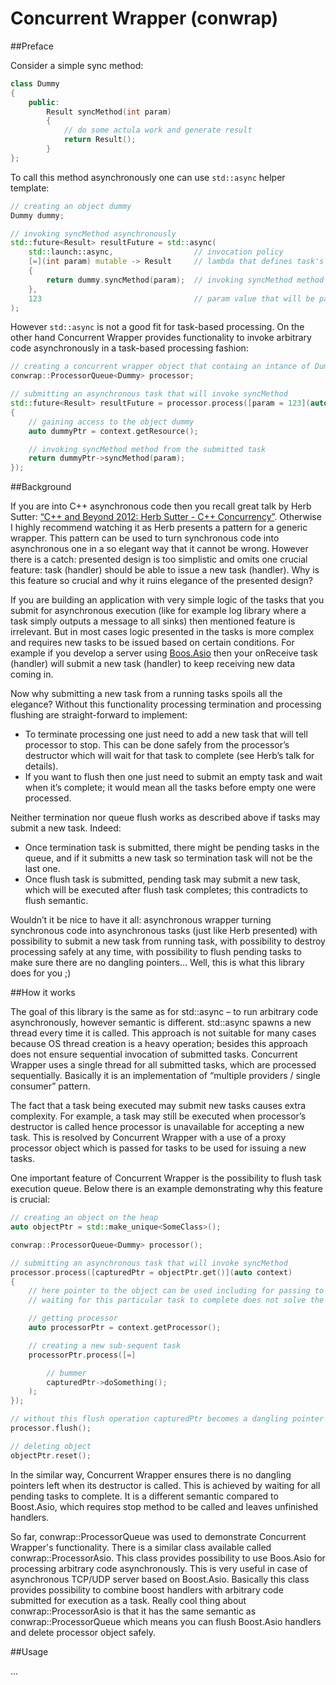 # Concurrent Wrapper (conwrap)


##Preface

Consider a simple sync method:
```c++
class Dummy
{
	public:
		Result syncMethod(int param)
		{
			// do some actula work and generate result
			return Result();
		}
};
```

To call this method asynchronously one can use `std::async` helper template:
```c++
// creating an object dummy
Dummy dummy;

// invoking syncMethod asynchronously
std::future<Result> resultFuture = std::async(
	std::launch::async,                  // invocation policy
	[=](int param) mutable -> Result     // lambda that defines task's funtionality
	{
		return dummy.syncMethod(param);  // invoking syncMethod method from the submitted task
	},
	123                                  // param value that will be passed to the submitted task
);
```

However `std::async` is not a good fit for task-based processing. On the other hand Concurrent Wrapper provides functionality to invoke arbitrary code asynchronously in a task-based processing fashion:
```c++
// creating a concurrent wrapper object that containg an intance of Dummy
conwrap::ProcessorQueue<Dummy> processor;

// submitting an asynchronous task that will invoke syncMethod
std::future<Result> resultFuture = processor.process([param = 123](auto context)
{
	// gaining access to the object dummy
	auto dummyPtr = context.getResource();

	// invoking syncMethod method from the submitted task
	return dummyPtr->syncMethod(param);
});
```


##Background

If you are into C++ asynchronous code then you recall great talk by Herb Sutter: [“C++ and Beyond 2012: Herb Sutter - C++ Concurrency”](https://channel9.msdn.com/Shows/Going+Deep/C-and-Beyond-2012-Herb-Sutter-Concurrency-and-Parallelism). Otherwise I highly recommend watching it as Herb presents a pattern for a generic wrapper. This pattern can be used to turn synchronous code into asynchronous one in a so elegant way that it cannot be wrong. However there is a catch: presented design is too simplistic and omits one crucial feature: task (handler) should be able to issue a new task (handler). Why is this feature so crucial and why it ruins elegance of the presented design?

If you are building an application with very simple logic of the tasks that you submit for asynchronous execution (like for example log library where a task simply outputs a message to all sinks) then mentioned feature is irrelevant. But in most cases logic presented in the tasks is more complex and requires new tasks to be issued based on certain conditions. For example if you develop a server using [Boos.Asio]( http://www.boost.org/doc/libs/1_61_0/doc/html/boost_asio.html) then your onReceive task (handler) will submit a new task (handler) to keep receiving new data coming in.

Now why submitting a new task from a running tasks spoils all the elegance? Without this functionality processing termination and processing flushing are straight-forward to implement:
- To terminate processing one just need to add a new task that will tell processor to stop. This can be done safely from the processor’s destructor which will wait for that task to complete (see Herb’s talk for details).
- If you want to flush then one just need to submit an empty task and wait when it’s complete; it would mean all the tasks before empty one were processed.

Neither termination nor queue flush works as described above if tasks may submit a new task. Indeed:
- Once termination task is submitted, there might be pending tasks in the queue, and if it submitts a new task so termination task will not be the last one.
- Once flush task is submitted, pending task may submit a new task, which will be executed after flush task completes; this contradicts to flush semantic.

Wouldn’t it be nice to have it all: asynchronous wrapper turning synchronous code into asynchronous tasks (just like Herb presented) with possibility to submit a new task from running task, with possibility to destroy processing safely at any time, with possibility to flush pending tasks to make sure there are no dangling pointers… Well, this is what this library does for you ;)


##How it works

The goal of this library is the same as for std::async – to run arbitrary code asynchronously, however semantic is different. std::async spawns a new thread every time it is called. This approach is not suitable for many cases because OS thread creation is a heavy operation; besides this approach does not ensure sequential invocation of submitted tasks. Concurrent Wrapper uses a single thread for all submitted tasks, which are processed sequentially. Basically it is an implementation of “multiple providers / single consumer” pattern.

The fact that a task being executed may submit new tasks causes extra complexity. For example, a task may still be executed when processor’s destructor is called hence processor is unavailable for accepting a new task. This is resolved by Concurrent Wrapper with a use of a proxy processor object which is passed for tasks to be used for issuing a new tasks.

One important feature of Concurrent Wrapper is the possibility to flush task execution queue. Below there is an example demonstrating why this feature is crucial:
```c++
// creating an object on the heap
auto objectPtr = std::make_unique<SomeClass>();

conwrap::ProcessorQueue<Dummy> processor();

// submitting an asynchronous task that will invoke syncMethod
processor.process([capturedPtr = objectPtr.get()](auto context)
{
	// here pointer to the object can be used including for passing to any sub-sequent task
	// waiting for this particular task to complete does not solve the problem, so flush must be used

	// getting processor
	auto processorPtr = context.getProcessor();

	// creating a new sub-sequent task
	processorPtr.process([=]

		// bummer
		capturedPtr->doSomething();
	);
});

// without this flush operation capturedPtr becomes a dangling pointer after object is deleted
processor.flush();

// deleting object
objectPtr.reset();
```


In the similar way, Concurrent Wrapper ensures there is no dangling pointers left when its destructor is called. This is achieved by waiting for all pending tasks to complete. It is a different semantic compared to Boost.Asio, which requires stop method to be called and leaves unfinished handlers.

So far, conwrap::ProcessorQueue was used to demonstrate Concurrent Wrapper's functionality. There is a similar class available called conwrap::ProcessorAsio. This class provides possibility to use Boos.Asio for processing arbitrary code asynchronously. This is very useful in case of asynchronous TCP/UDP server based on Boost.Asio. Basically this class provides possibility to combine boost handlers with arbitrary code submitted for execution as a task. Really cool thing about conwrap::ProcessorAsio is that it has the same semantic as conwrap::ProcessorQueue which means you can flush Boost.Asio handlers and delete processor object safely.


##Usage

... 